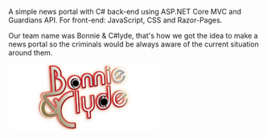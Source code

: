 <p>A simple news portal with C# back-end using ASP.NET Core MVC and Guardians API. For front-end: JavaScript, CSS and Razor-Pages.</p>
<p>Our team name was Bonnie & C#lyde, that's how we got the idea to make a news portal so the criminals would be always aware of the current situation around them.</p>
<p><img src="TrustMeNews/wwwroot/bc.png" width="300"/></p>
